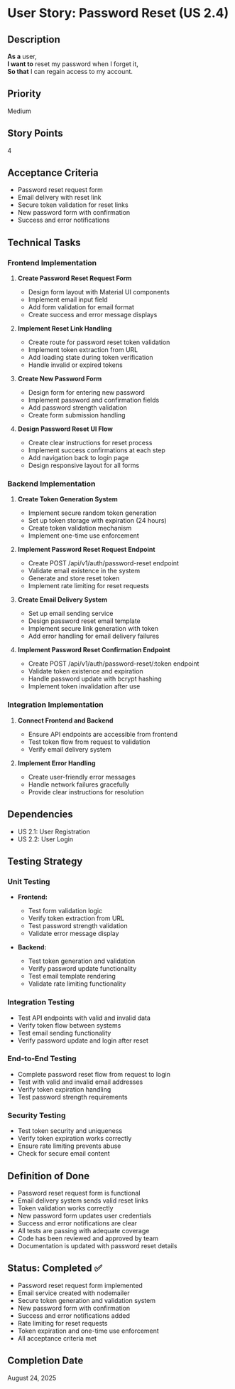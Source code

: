 # User Story: Password Reset (US 2.4)

## Description
**As a** user,  
**I want to** reset my password when I forget it,  
**So that** I can regain access to my account.

## Priority
Medium

## Story Points
4

## Acceptance Criteria
- Password reset request form
- Email delivery with reset link
- Secure token validation for reset links
- New password form with confirmation
- Success and error notifications

## Technical Tasks

### Frontend Implementation
1. **Create Password Reset Request Form**
   - Design form layout with Material UI components
   - Implement email input field
   - Add form validation for email format
   - Create success and error message displays

2. **Implement Reset Link Handling**
   - Create route for password reset token validation
   - Implement token extraction from URL
   - Add loading state during token verification
   - Handle invalid or expired tokens

3. **Create New Password Form**
   - Design form for entering new password
   - Implement password and confirmation fields
   - Add password strength validation
   - Create form submission handling

4. **Design Password Reset UI Flow**
   - Create clear instructions for reset process
   - Implement success confirmations at each step
   - Add navigation back to login page
   - Design responsive layout for all forms

### Backend Implementation
1. **Create Token Generation System**
   - Implement secure random token generation
   - Set up token storage with expiration (24 hours)
   - Create token validation mechanism
   - Implement one-time use enforcement

2. **Implement Password Reset Request Endpoint**
   - Create POST /api/v1/auth/password-reset endpoint
   - Validate email existence in the system
   - Generate and store reset token
   - Implement rate limiting for reset requests

3. **Create Email Delivery System**
   - Set up email sending service
   - Design password reset email template
   - Implement secure link generation with token
   - Add error handling for email delivery failures

4. **Implement Password Reset Confirmation Endpoint**
   - Create POST /api/v1/auth/password-reset/:token endpoint
   - Validate token existence and expiration
   - Handle password update with bcrypt hashing
   - Implement token invalidation after use

### Integration Implementation
1. **Connect Frontend and Backend**
   - Ensure API endpoints are accessible from frontend
   - Test token flow from request to validation
   - Verify email delivery system

2. **Implement Error Handling**
   - Create user-friendly error messages
   - Handle network failures gracefully
   - Provide clear instructions for resolution

## Dependencies
- US 2.1: User Registration
- US 2.2: User Login

## Testing Strategy

### Unit Testing
- **Frontend:**
  - Test form validation logic
  - Verify token extraction from URL
  - Test password strength validation
  - Validate error message display

- **Backend:**
  - Test token generation and validation
  - Verify password update functionality
  - Test email template rendering
  - Validate rate limiting functionality

### Integration Testing
- Test API endpoints with valid and invalid data
- Verify token flow between systems
- Test email sending functionality
- Verify password update and login after reset

### End-to-End Testing
- Complete password reset flow from request to login
- Test with valid and invalid email addresses
- Verify token expiration handling
- Test password strength requirements

### Security Testing
- Test token security and uniqueness
- Verify token expiration works correctly
- Ensure rate limiting prevents abuse
- Check for secure email content

## Definition of Done
- Password reset request form is functional
- Email delivery system sends valid reset links
- Token validation works correctly
- New password form updates user credentials
- Success and error notifications are clear
- All tests are passing with adequate coverage
- Code has been reviewed and approved by team
- Documentation is updated with password reset details

## Status: Completed ✅
- Password reset request form implemented
- Email service created with nodemailer
- Secure token generation and validation system
- New password form with confirmation
- Success and error notifications added
- Rate limiting for reset requests
- Token expiration and one-time use enforcement
- All acceptance criteria met

## Completion Date
August 24, 2025
